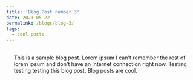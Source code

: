 ```yaml
---
title: 'Blog Post number 3'
date: 2023-05-22
permalink: /blogs/blog-3/
tags:
  - cool posts
---
```


<div style="margin-left: 20px; margin-right: 20px; margin-top: 30px;">

This is a sample blog post. Lorem ipsum I can't remember the rest of lorem ipsum and don't have an internet connection right now. Testing testing testing this blog post. Blog posts are cool.

</div>
